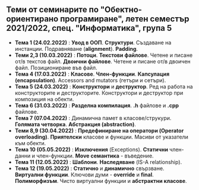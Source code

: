 ## Теми от семинарите по "Обектно-ориентирано програмиране", летен семестър 2021/2022, спец. "Информатика", група 5 ##

- **Тема 1 (24.02.2022)** : **Увод в ООП**. **Структури**. Създаване на инстанции. Подравняване (**alignment**). **Padding**.  
- **Теми 2,3 (10.03.2022)** : **Потоци**. **Текстови файлове**. Четене и писане от/в текстов файл. **Двоични файлове**. Четене и писане от/в двоичен файл. Позициониране във файл.  
- **Тема 4 (17.03.2022)** : **Класове**. **Член-функции**. **Капсулация (encapsulation)**. Accessors and mutators (гетъри и сетъри).  
- **Тема 5 (24.03.2022)** : **Конструктори** и **деструктор**. Ред на работа на конструкторите и деструкторите. Конструктори и деструктор при композиция на обекти.  
- **Тема 6 (31.03.2022)** : **Разделна компилация**.  **.h** файлове и **.cpp** файлове.  
- **Тема 7 (07.04.2022)** : Динамична памет в класове/струкури. **Голямата четворка**. **Абстракция (abstraction)**.  
- **Теми 8,9 (30.04.2022)** : **Предефиниране на оператори (Operator overloading)**. **Приятелски** класове и функции. Масиви от указатели към обекти.  
- **Тема 10 (05.05.2022)** : **Изключения** (Exceptions). **Статични** член-данни и член-функции. **Move семантика** - въведение.  
- **Тема 11 (12.05.2022)** : **Шаблони**. **Наследяване** (IS-A relationship).  
- **Тема 12 (19.05.2022)** : **Статично** и **динамично** свързване. **Виртуални функции**. Ключови думи - **override** и **final**. **Полиморфизъм**. Чисто виртуални функции и **абстрактни класове**.  
